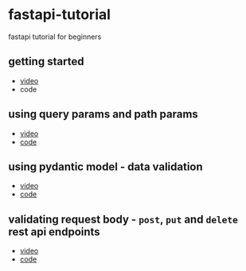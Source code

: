 # fastapi-tutorial
fastapi tutorial for beginners

## getting started
  - [video](https://youtu.be/Bt_N0tOXn18)
  - code

## using query params and path params
  - [video](https://youtu.be/cejAYrz47qo)
  - [code](https://github.com/AnjaneyuluBatta505/fastapi-tutorial/tree/fastapi_path_and_query_params)

## using pydantic model - data validation
  - [video](https://youtu.be/K7rlHEnF2-M)
  - [code](https://github.com/AnjaneyuluBatta505/fastapi-tutorial/tree/working_with_pydantic)

## validating request body - `post`, `put` and `delete` rest api endpoints
  - [video](https://youtu.be/K7rlHEnF2-M)
  - [code](https://github.com/AnjaneyuluBatta505/fastapi-tutorial/tree/working_with_pydantic)
